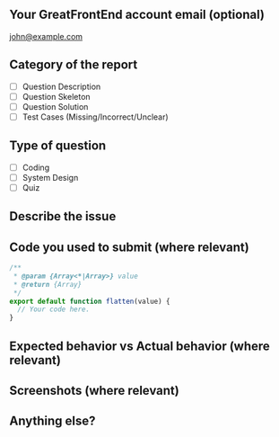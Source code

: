 <!-- Sentences in the comment markers are meant to guide you 
and do not show up in the rendered preview, do not write your 
answers within them! -->

## Your GreatFrontEnd account email (optional)

john@example.com <!-- Replace with your email. We might use this to give rewards 😉 -->

## Category of the report

- [ ] Question Description
- [ ] Question Skeleton
- [ ] Question Solution
- [ ] Test Cases (Missing/Incorrect/Unclear)

## Type of question

- [ ] Coding
- [ ] System Design
- [ ] Quiz

## Describe the issue

<!-- Provide a clear and concise description of the issue. -->

## Code you used to submit (where relevant)

<!-- Replace the contents within the ``` -->

```js
/**
 * @param {Array<*|Array>} value
 * @return {Array}
 */
export default function flatten(value) {
  // Your code here.
}
```

## Expected behavior vs Actual behavior (where relevant)

<!-- Clearly described what you expected to happen vs what actually happened. -->

## Screenshots (where relevant)

<!-- Where possible and relevant, add screenshots which will greatly help in explaining the issue. -->

## Anything else?

<!-- Add any other additional context about the issue. -->
